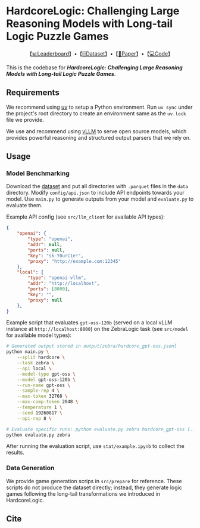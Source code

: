 # HardcoreLogic: Challenging Large Reasoning Models with Long-tail Logic Puzzle Games

<p align=center>【<a href="https://huggingface.co/spaces/JunsWan/HardcoreLogic">📊Leaderboard</a>】•【<a href="https://huggingface.co/datasets/xhWu-fd/HardcoreLogic">🗄️Dataset</a>】•【<a href="#">📄Paper</a>】•【<a href="https://github.com/ljcleo/hardcore-logic">💻Code</a>】</p>

This is the codebase for _**HardcoreLogic: Challenging Large Reasoning Models with Long-tail Logic Puzzle Games**_.

## Requirements

We recommend using [uv](https://docs.astral.sh/uv/) to setup a Python environment. Run `uv sync` under the project's root directory to create an environment same as the `uv.lock` file we provide.

We use and recommend using [vLLM](https://docs.vllm.ai/en/stable/) to serve open source models, which provides powerful reasoning and structured output parsers that we rely on.

## Usage

### Model Benchmarking

Download the [dataset](#) and put all directories with `.parquet` files in the `data` directory. Modify `config/api.json` to include API endpoints towards your model. Use `main.py` to generate outputs from your model and `evaluate.py` to evaluate them.

Example API config (see `src/llm_client` for available API types):

```json
{
    "openai": {
        "type": "openai",
        "addr": null,
        "ports": null,
        "key": "sk-Y0urC1e!",
        "proxy": "http://example.com:12345"
    },
    "local": {
        "type": "openai-vllm",
        "addr": "http://localhost",
        "ports": [8000],
        "key": "",
        "proxy": null
    },
}
```

Example script that evaluates `gpt-oss-120b` (served on a local vLLM instance at `http://localhost:8000`) on the ZebraLogic task (see `src/model` for available model types):

```bash
# Generated output stored in output/zebra/hardcore_gpt-oss.jsonl
python main.py \
    --split hardcore \
    --task zebra \
    --api local \
    --model-type gpt-oss \
    --model gpt-oss-120b \
    --run-name gpt-oss \
    --sample-rep 4 \
    --max-token 32768 \
    --max-comp-token 2048 \
    --temperature 1 \
    --seed 19260817 \
    --api-rep 8 \

# Evaluate specific runs: python evaluate.py zebra hardcore_gpt-oss [...]
python evaluate.py zebra
```

After running the evaluation script, use `stat/example.ipynb` to collect the results.

### Data Generation

We provide game generation scrips in `src/prepare` for reference. These scripts do not produce the dataset directly; instead, they generate logic games following the long-tail transformations we introduced in HardcoreLogic.

## Cite

```bibtex
```
